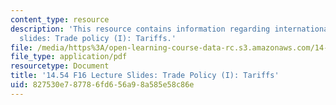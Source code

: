 ```yaml
---
content_type: resource
description: 'This resource contains information regarding international trade lecture
  slides: Trade policy (I): Tariffs.'
file: /media/https%3A/open-learning-course-data-rc.s3.amazonaws.com/14-54-international-trade-fall-2016/827530e787786fd656a98a585e58c86e_MIT14_54F16_Lecture_20.pdf
file_type: application/pdf
resourcetype: Document
title: '14.54 F16 Lecture Slides: Trade Policy (I): Tariffs'
uid: 827530e7-8778-6fd6-56a9-8a585e58c86e
---
```


